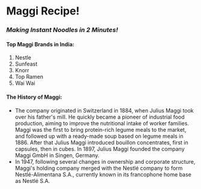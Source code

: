# **Maggi Recipe!**
### *Making Instant Noodles in 2 Minutes!*
#### Top Maggi Brands in India:
1. Nestle
2. Sunfeast
3. Knorr
4. Top Ramen
5. Wai Wai
#### The History of Maggi:
- The company originated in Switzerland in 1884, when Julius Maggi took over his father's mill. He quickly became a pioneer of industrial food production, aiming to improve the nutritional intake of worker families. Maggi was the first to bring protein-rich legume meals to the market, and followed up with a ready-made soup based on legume meals in 1886. After that Julius Maggi introduced bouillon concentrates, first in capsules, then in cubes. In 1897, Julius Maggi founded the company Maggi GmbH in Singen, Germany.
- In 1947, following several changes in ownership and corporate structure, Maggi's holding company merged with the Nestlé company to form Nestlé-Alimentana S.A., currently known in its francophone home base as Nestlé S.A.
